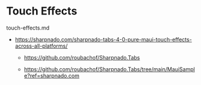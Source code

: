 # Touch Effects

touch-effects.md

*   https://sharpnado.com/sharpnado-tabs-4-0-pure-maui-touch-effects-across-all-platforms/

    *   https://github.com/roubachof/Sharpnado.Tabs

    *   https://github.com/roubachof/Sharpnado.Tabs/tree/main/MauiSample?ref=sharpnado.com